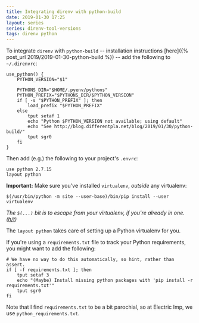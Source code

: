 ```yaml
---
title: Integrating direnv with python-build
date: 2019-01-30 17:25
layout: series
series: direnv-tool-versions
tags: direnv python
---
```


To integrate `direnv` with `python-build` -- installation instructions [here]({% post_url 2019/2019-01-30-python-build %}) -- add the following to `~/.direnvrc`:

```
use_python() {
    PYTHON_VERSION="$1"

    PYTHONS_DIR="$HOME/.pyenv/pythons"
    PYTHON_PREFIX="$PYTHONS_DIR/$PYTHON_VERSION"
    if [ -s "$PYTHON_PREFIX" ]; then
        load_prefix "$PYTHON_PREFIX"
    else
        tput setaf 1
        echo "Python $PYTHON_VERSION not available; using default"
        echo "See http://blog.differentpla.net/blog/2019/01/30/python-build/"
        tput sgr0
    fi
}
```

Then add (e.g.) the following to your project's `.envrc`:

```
use python 2.7.15
layout python
```

**Important:** Make sure you've installed `virtualenv`, _outside_ any virtualenv:

    $(/usr/bin/python -m site --user-base)/bin/pip install --user virtualenv

*The `$(...)` bit is to escape from your virtualenv, if you're already in one. ([h/t](https://github.com/sjml/dotfiles/blob/master/zsh.d.symlink/functions/pip))*

The `layout python` takes care of setting up a Python virtualenv for you.

If you're using a `requirements.txt` file to track your Python requirements, you might want to add the following:

```
# We have no way to do this automatically, so hint, rather than assert.
if [ -f requirements.txt ]; then
    tput setaf 3
    echo "(Maybe) Install missing python packages with 'pip install -r requirements.txt'"
    tput sgr0
fi
```

Note that I find `requirements.txt` to be a bit parochial, so at Electric Imp, we use `python_requirements.txt`.
